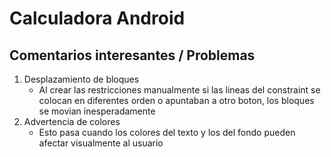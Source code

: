 # Calculadora Android

## Comentarios interesantes / Problemas
1. Desplazamiento de bloques
    - Al crear las restricciones manualmente si las lineas del constraint se colocan en diferentes orden o apuntaban
      a otro boton, los bloques se movian inesperadamente
1. Advertencia de colores
   - Esto pasa cuando los colores del texto y los del fondo pueden afectar visualmente al usuario
